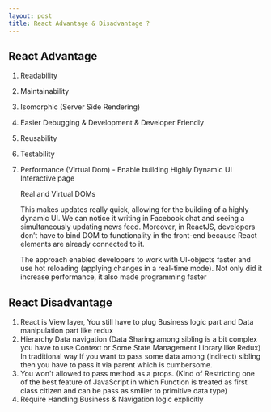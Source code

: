 ```yaml
---
layout: post
title: React Advantage & Disadvantage ?
---
```

## React Advantage

1.  Readability
2.  Maintainability
3.  Isomorphic (Server Side Rendering)
4.  Easier Debugging & Development & Developer Friendly
5.  Reusability
6.  Testability
7.  Performance (Virtual Dom) - Enable building Highly Dynamic UI Interactive page
    
    Real and Virtual DOMs
    
    This makes updates really quick, allowing for the building of a highly dynamic UI. We can notice it writing in Facebook chat and seeing a simultaneously updating news feed. Moreover, in ReactJS, developers don’t have to bind DOM to functionality in the front-end because React elements are already connected to it.
    
    The approach enabled developers to work with UI-objects faster and use hot reloading (applying changes in a real-time mode). Not only did it increase performance, it also made programming faster
    

## React Disadvantage

1.  React is View layer, You still have to plug Business logic part and Data manipulation part like redux
2.  Hierarchy Data navigation (Data Sharing among sibling is a bit complex you have to use Context or Some State Management Library like Redux) In traditional way If you want to pass some data among (indirect) sibling then you have to pass it via parent which is cumbersome.
3.  You won't allowed to pass method as a props. (Kind of Restricting one of the best feature of JavaScript in which Function is treated as first class citizen and can be pass as smilier to primitive data type)
4.  Require Handling Business & Navigation logic explicitly

